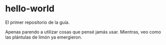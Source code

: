 # hello-world
El primer repositorio de la guía. 

Apenas parendo a utilizar cosas que pensé jamás usar.
Mientras, veo como las plántulas de limón ya emergieron. 
